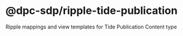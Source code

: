 # @dpc-sdp/ripple-tide-publication

Ripple mappings and view templates for Tide Publication Content type
